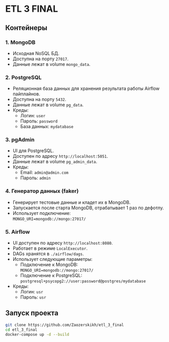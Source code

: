 # ETL 3 FINAL

## Контейнеры

### 1. **MongoDB**
   - Исходная NoSQL БД.
   - Доступна на порту `27017`.
   - Данные лежат в volume `mongo_data`.

### 2. **PostgreSQL**
   - Реляционная база данных для хранения результата работы Airflow пайплайнов.
   - Доступна на порту `5432`.
   - Данные лежат в volume `pg_data`.
   - Креды:
     - Логин: `user`
     - Пароль: `password`
     - База данных: `mydatabase`

### 3. **pgAdmin**
   - UI для PostgreSQL.
   - Доступен по адресу `http://localhost:5051`.
   - Данные лежат в volume `pg_admin_data`.
   - Креды:
     - Email: `admin@admin.com`
     - Пароль: `admin`

### 4. **Генератор данных (faker)**
   - Генерирует тестовые данные и кладет их в MongoDB.
   - Запускается после старта MongoDB, отрабатывает 1 раз по дефотлу.
   - Использует подключение:  
     `MONGO_URI=mongodb://mongo:27017/`

### 5. **Airflow**
   - UI доступен по адресу `http://localhost:8080`.
   - Работает в режиме `LocalExecutor`.
   - DAGs хранятся в `./airflow/dags`.
   - Использует следующие параметры:
     - Подключение к MongoDB:  
       `MONGO_URI=mongodb://mongo:27017/`
     - Подключение к PostgreSQL:  
       `postgresql+psycopg2://user:password@postgres/mydatabase`
   - Креды:
     - Логин: `usr`
     - Пароль: `usr`


## Запуск проекта

   ```sh
   git clone https://github.com/Zaozerskikh/etl_3_final
   cd etl_3_final
   docker-compose up -d --build
